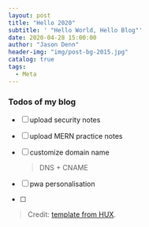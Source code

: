 ```yaml
---
layout: post
title: "Hello 2020"
subtitle: ' "Hello World, Hello Blog"'
date: 2020-04-28 15:00:00
author: "Jason Denn"
header-img: "img/post-bg-2015.jpg"
catalog: true
tags:
  - Meta
---
```


<p id = "build"></p>

### Todos of my blog

- [ ] upload security notes

- [ ] upload MERN practice notes

- [ ] customize domain name

  > DNS + CNAME

- [ ] pwa personalisation
- [ ]

> Credit: [template from HUX](https://github.com/Huxpro/huxpro.github.io).
